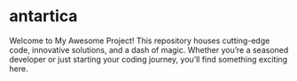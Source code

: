 # antartica
Welcome to My Awesome Project! This repository houses cutting-edge code, innovative solutions, and a dash of magic. Whether you’re a seasoned developer or just starting your coding journey, you’ll find something exciting here.
